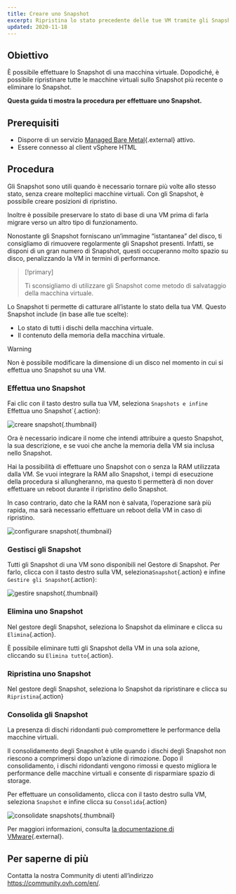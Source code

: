 ```yaml
---
title: Creare uno Snapshot
excerpt: Ripristina lo stato precedente delle tue VM tramite gli Snapshot
updated: 2020-11-18
---
```


## Obiettivo 

È possibile effettuare lo Snapshot di una macchina virtuale. Dopodiché, è possibile ripristinare tutte le macchine virtuali sullo Snapshot più recente o eliminare lo Snapshot.

**Questa guida ti mostra la procedura per effettuare uno Snapshot.**

## Prerequisiti

- Disporre di un servizio [Managed Bare Metal](https://www.ovhcloud.com/it/managed-bare-metal/){.external} attivo.
- Essere connesso al client vSphere HTML

## Procedura

Gli Snapshot sono utili quando è necessario tornare più volte allo stesso stato, senza creare molteplici macchine virtuali. Con gli Snapshot, è possibile creare posizioni di ripristino. 

Inoltre è possibile preservare lo stato di base di una VM prima di farla migrare verso un altro tipo di funzionamento. 

Nonostante gli Snapshot forniscano un’immagine “istantanea” del disco, ti consigliamo di rimuovere regolarmente gli Snapshot presenti. Infatti, se disponi di un gran numero di Snapshot, questi occuperanno molto spazio su disco, penalizzando la VM in termini di performance.

> [!primary]
> 
> Ti sconsigliamo di utilizzare gli Snapshot come metodo di salvataggio della macchina virtuale.
> 

Lo Snapshot  ti permette di catturare all’istante lo stato della tua VM. Questo Snapshot include (in base alle tue scelte):

- Lo stato di tutti i dischi della macchina virtuale.
- Il contenuto della memoria della macchina virtuale.

> [!warning]
> 
> Non è possibile modificare la dimensione di un disco nel momento in cui si effettua uno Snapshot su una VM.
> 

### Effettua uno Snapshot

Fai clic con il tasto destro sulla tua VM, seleziona `Snapshots e infine `Effettua uno Snapshot`{.action}:

![creare snapshot](snapshot01.png){.thumbnail}

Ora è necessario indicare il nome che intendi attribuire a questo Snapshot, la sua descrizione, e se vuoi che anche la memoria della VM sia inclusa nello Snapshot.

Hai la possibilità di effettuare uno Snapshot con o senza la RAM utilizzata dalla VM. Se vuoi integrare la RAM allo Snapshot, i tempi di esecuzione della procedura si allungheranno, ma questo ti permetterà di non dover effettuare un reboot durante il ripristino dello Snapshot. 

In caso contrario, dato che la RAM non è salvata, l’operazione sarà più rapida, ma sarà necessario effettuare un reboot della VM in caso di ripristino. 

![configurare snapshot](snapshot02.png){.thumbnail}

### Gestisci gli Snapshot

Tutti gli Snapshot di una VM sono disponibili nel Gestore di Snapshot. Per farlo, clicca con il tasto destro sulla VM, seleziona`Snapshot`{.action} e infine `Gestire gli Snapshot`{.action}:

![gestire snapshot](snapshot03.png){.thumbnail}

### Elimina uno Snapshot

Nel gestore degli Snapshot, seleziona lo Snapshot da eliminare e clicca su `Elimina`{.action}.

È possibile eliminare tutti gli Snapshot della VM in una sola azione, cliccando su `Elimina tutto`{.action}.

### Ripristina uno Snapshot

Nel gestore degli Snapshot, seleziona lo Snapshot da ripristinare e clicca su `Ripristina`{.action}

### Consolida gli Snapshot

La presenza di dischi ridondanti può compromettere le performance della macchine virtuali.

Il consolidamento degli Snapshot è utile quando i dischi degli Snapshot non riescono a comprimersi dopo un’azione di rimozione. Dopo il consolidamento, i dischi ridondanti vengono rimossi e questo migliora le performance delle macchine virtuali e consente di risparmiare spazio di storage.

Per effettuare un consolidamento, clicca con il tasto destro sulla VM, seleziona `Snapshot` e infine clicca su `Consolida`{.action}

![consolidate snapshots](consolidate.png){.thumbnail}

Per maggiori informazioni, consulta [la documentazione di VMware](https://docs.vmware.com/en/VMware-vSphere/6.7/com.vmware.vsphere.vm_admin.doc/GUID-2F4A6D8B-33FF-4C6B-9B02-C984D151F0D5.html){.external}.

## Per saperne di più

Contatta la nostra Community di utenti all’indirizzo <https://community.ovh.com/en/>.
